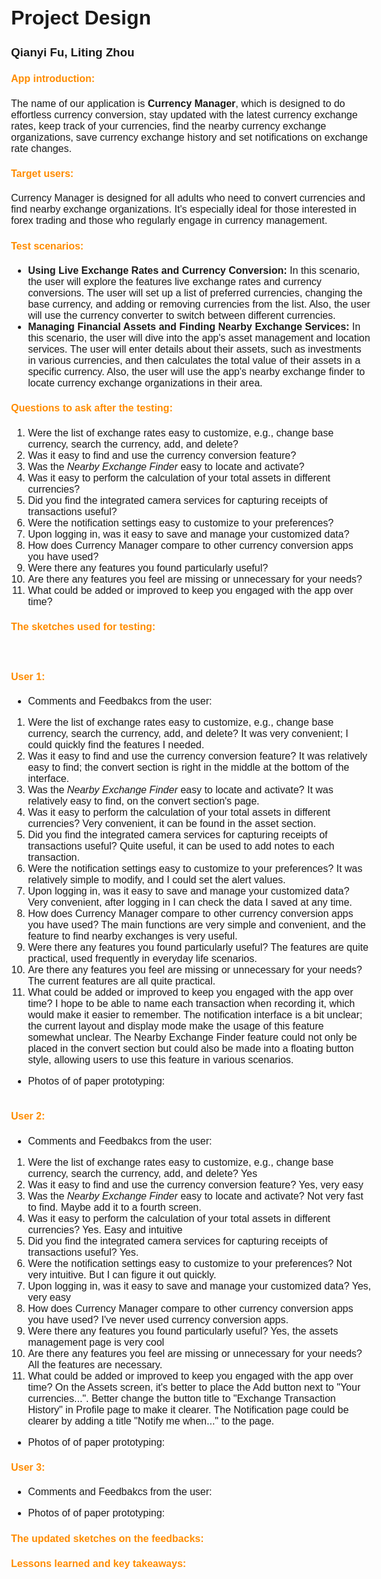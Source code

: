 <style>
@page {
  size: A4;
  margin: 1.54cm;
}

body {
  font-family: Gill Sans, sans-serif;
  font-size: 16px;
}

pre {
    background-color: #f4f4f4;
    padding: 10px;
    border-radius: 5px;
    overflow: auto;
}

code{
  background-color: #f4f4f4;
  color: #333;
  padding: 2px 4px;
  border-radius: 4px;
  font-family: "Courier New", Courier, monospace;
}

h4 {
  color:  #FF8C00; 
}
</style>

<div class="page">

# Project Design

### Qianyi Fu, Liting Zhou

#### App introduction:

The name of our application is **Currency Manager**, which is designed to do effortless currency conversion, stay updated with the latest currency exchange rates, keep track of your currencies, find the nearby currency exchange organizations, save currency exchange history and set notifications on exchange rate changes.

#### Target users:

Currency Manager is designed for all adults who need to convert currencies and find nearby exchange organizations. It's especially ideal for those interested in forex trading and those who regularly engage in currency management.

#### Test scenarios:

- **Using Live Exchange Rates and Currency Conversion:** In this scenario, the user will explore the features live exchange rates and currency conversions. The user will set up a list of preferred currencies, changing the base currency, and adding or removing currencies from the list. Also, the user will use the currency converter to switch between different currencies.
- **Managing Financial Assets and Finding Nearby Exchange Services:** In this scenario, the user will dive into the app's asset management and location services. The user will enter details about their assets, such as investments in various currencies, and then calculates the total value of their assets in a specific currency. Also, the user will use the app's nearby exchange finder to locate currency exchange organizations in their area.

#### Questions to ask after the testing:

1. Were the list of exchange rates easy to customize, e.g., change base currency, search the currency, add, and delete?
2. Was it easy to find and use the currency conversion feature?
3. Was the _Nearby Exchange Finder_ easy to locate and activate?
4. Was it easy to perform the calculation of your total assets in different currencies?
5. Did you find the integrated camera services for capturing receipts of transactions useful?
6. Were the notification settings easy to customize to your preferences?
7. Upon logging in, was it easy to save and manage your customized data?
8. How does Currency Manager compare to other currency conversion apps you have used?
9. Were there any features you found particularly useful?
10. Are there any features you feel are missing or unnecessary for your needs?
11. What could be added or improved to keep you engaged with the app over time?



#### The sketches used for testing:

<img src="./UI_sketches/sketches_v2_1.jpg" alt="" />
<img src="./UI_sketches/sketches_v2_2.jpg" alt="" />
<img src="./UI_sketches/sketches_v2_3.jpg" alt="" />

#### User 1:

- Comments and Feedbakcs from the user:
1. Were the list of exchange rates easy to customize, e.g., change base currency, search the currency, add, and delete?
It was very convenient; I could quickly find the features I needed.
2. Was it easy to find and use the currency conversion feature?
It was relatively easy to find; the convert section is right in the middle at the bottom of the interface.
3. Was the _Nearby Exchange Finder_ easy to locate and activate?
It was relatively easy to find, on the convert section's page.
4. Was it easy to perform the calculation of your total assets in different currencies?
Very convenient, it can be found in the asset section.
5. Did you find the integrated camera services for capturing receipts of transactions useful?
Quite useful, it can be used to add notes to each transaction.
6. Were the notification settings easy to customize to your preferences?
It was relatively simple to modify, and I could set the alert values.
7. Upon logging in, was it easy to save and manage your customized data?
Very convenient, after logging in I can check the data I saved at any time.
8. How does Currency Manager compare to other currency conversion apps you have used?
The main functions are very simple and convenient, and the feature to find nearby exchanges is very useful.
9. Were there any features you found particularly useful?
The features are quite practical, used frequently in everyday life scenarios.
10. Are there any features you feel are missing or unnecessary for your needs?
The current features are all quite practical.
11. What could be added or improved to keep you engaged with the app over time?
I hope to be able to name each transaction when recording it, which would make it easier to remember. The notification interface is a bit unclear; the current layout and display mode make the usage of this feature somewhat unclear. The Nearby Exchange Finder feature could not only be placed in the convert section but could also be made into a floating button style, allowing users to use this feature in various scenarios.

- Photos of of paper prototyping:
<img src="./user_testing_photos/user1.jpg" alt="" />

#### User 2:

- Comments and Feedbakcs from the user:

1. Were the list of exchange rates easy to customize, e.g., change base currency, search the currency, add, and delete?
Yes
2. Was it easy to find and use the currency conversion feature?
Yes, very easy
3. Was the _Nearby Exchange Finder_ easy to locate and activate?
Not very fast to find. Maybe add it to a fourth screen.
4. Was it easy to perform the calculation of your total assets in different currencies?
Yes. Easy and intuitive
5. Did you find the integrated camera services for capturing receipts of transactions useful?
Yes. 
6. Were the notification settings easy to customize to your preferences?
Not very intuitive. But I can figure it out quickly.
7. Upon logging in, was it easy to save and manage your customized data?
Yes, very easy
8. How does Currency Manager compare to other currency conversion apps you have used?
I've never used currency conversion apps.
9. Were there any features you found particularly useful?
Yes, the assets management page is very cool
10. Are there any features you feel are missing or unnecessary for your needs?
All the features are necessary. 
11. What could be added or improved to keep you engaged with the app over time?
On the Assets screen, it's better to place the Add button next to "Your currencies...". Better change the button title to "Exchange Transaction History" in Profile page to make it clearer. The Notification page could be clearer by adding a title "Notify me when..." to the page.

- Photos of of paper prototyping:

#### User 3:

- Comments and Feedbakcs from the user:

- Photos of of paper prototyping:

#### The updated sketches on the feedbacks:

#### Lessons learned and key takeaways:

</div>
